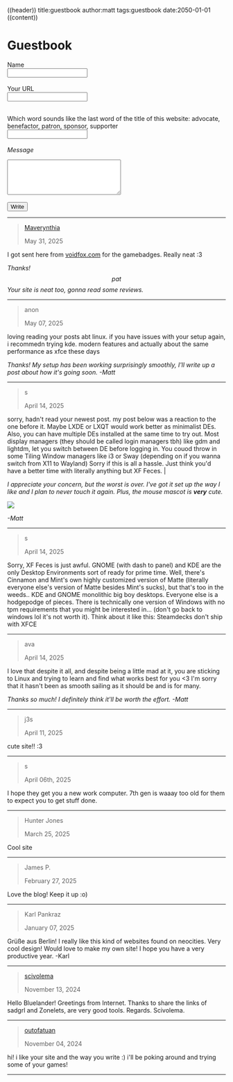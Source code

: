 ((header))
title:guestbook
author:matt
tags:guestbook
date:2050-01-01
((content))

<h1>Guestbook</h1>
        
<form action="/contact-php/mail.php" method="POST">
<label for="name">Name</label><br>
<input type="text" name="name" id="name"><br><br>
<label for="email">Your URL</label><br>
<input type="text" name="email" id="email"><br><br>
<input type="hidden" name="subject" id="subject" value="Guestbook">

<label for="captcha">Which word sounds like the last word of the title of this website: advocate, benefactor, patron, sponsor, supporter<span style="color:red;">*</span></label><br>
<input type="text" name="captcha" id="captcha" required><br><br>
<label for="message">Message<span style="color:red;">*</span></label><br>
<textarea class="cform" name="message" cols="30" rows="5" minlength=10 required></textarea><br><br>
<input type="submit" value="Write">
</form>

---
>[Maverynthia](https://maverynthia.com/)
>
>May 31, 2025

I got sent here from [voidfox.com](https://voidfox.com) for the gamebadges. Really neat :3

*Thanks! $$pat$$ Your site is neat too, gonna read some reviews.*

---
>anon
>
>May 07, 2025

loving reading your posts abt linux. if you have issues with your setup again, i recommedn trying kde. modern features and actually about the same performance as xfce these days

*Thanks! My setup has been working surprisingly smoothly, I'll write up a post about how it's going soon. -Matt*

---
>s
>
>April 14, 2025

sorry, hadn't read your newest post. my post below was a reaction to the one before it. Maybe LXDE or LXQT would work better as minimalist DEs. Also, you can have multiple DEs installed at the same time to try out. Most display managers (they should be called login managers tbh) like gdm and lightdm, let you switch between DE before logging in. You couod throw in some Tiling Window managers like i3 or Sway (depending on if you wanna switch from X11 to Wayland) Sorry if this is all a hassle. Just think you'd have a better time with literally anything but XF Feces. |

*I appreciate your concern, but the worst is over. I've got it set up the way I like and I plan to never touch it again. Plus, the mouse mascot is __very__ cute.*

![](/files/mouse.png)

*-Matt*

---

>s
>
>April 14, 2025

Sorry, XF Feces is just awful. GNOME (with dash to panel) and KDE are the only Desktop Environments sort of ready for prime time. Well, there's Cinnamon and Mint's own highly customized version of Matte (literally everyone else's version of Matte besides Mint's sucks), but that's too in the weeds.. KDE and GNOME monolithic big boy desktops. Everyone else is a hodgepodge of pieces. There is technically one version of Windows with no tpm requirements that you might be interested in... (don't go back to windows lol it's not worth it). Think about it like this: Steamdecks don't ship with XFCE

---

>ava
>
>April 14, 2025

I love that despite it all, and despite being a little mad at it, you are sticking to Linux and trying to learn and find what works best for you <3 I'm sorry that it hasn't been as smooth sailing as it should be and is for many.

*Thanks so much! I definitely think it'll be worth the effort. -Matt*

---

>j3s
>
>April 11, 2025

cute site!! :3

---

>s
>
>April 06th, 2025

I hope they get you a new work computer. 7th gen is waaay too old for them to expect you to get stuff done.

---

>Hunter Jones
>
>March 25, 2025

Cool site

---

>James P.
>
>February 27, 2025

Love the blog! Keep it up :o)

---

>Karl Pankraz
>
>January 07, 2025

Grüße aus Berlin! I really like this kind of websites found on neocities. Very cool design! Would love to make my own site! I hope you have a very productive year. -Karl

---

>[scivolema](https://scivolema.neocities.org/)
>
>November 13, 2024

Hello Bluelander! Greetings from Internet. Thanks to share the links of sadgrl and Zonelets, are very good tools. Regards. Scivolema.

---

>[outofatuan](https://outofatuan.neocities.org/)
>
>November 04, 2024

hi! i like your site and the way you write :) i'll be poking around and trying some of your games!

---